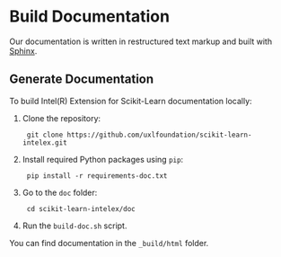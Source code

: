 <!-- file: README.md
******************************************************************************
* Copyright 2024 Intel Corporation
*
* Licensed under the Apache License, Version 2.0 (the "License");
* you may not use this file except in compliance with the License.
* You may obtain a copy of the License at
*
*     http://www.apache.org/licenses/LICENSE-2.0
*
* Unless required by applicable law or agreed to in writing, software
* distributed under the License is distributed on an "AS IS" BASIS,
* WITHOUT WARRANTIES OR CONDITIONS OF ANY KIND, either express or implied.
* See the License for the specific language governing permissions and
* limitations under the License.
*******************************************************************************/-->

# Build Documentation

Our documentation is written in restructured text markup and built with [Sphinx](http://www.sphinx-doc.org/en/master/).

## Generate Documentation

To build Intel(R) Extension for Scikit-Learn documentation locally:

1. Clone the repository:

		git clone https://github.com/uxlfoundation/scikit-learn-intelex.git

2. Install required Python packages using `pip`:

		pip install -r requirements-doc.txt

3. Go to the `doc` folder:

		cd scikit-learn-intelex/doc

4. Run the ``build-doc.sh`` script. 

You can find documentation in the `_build/html` folder.
